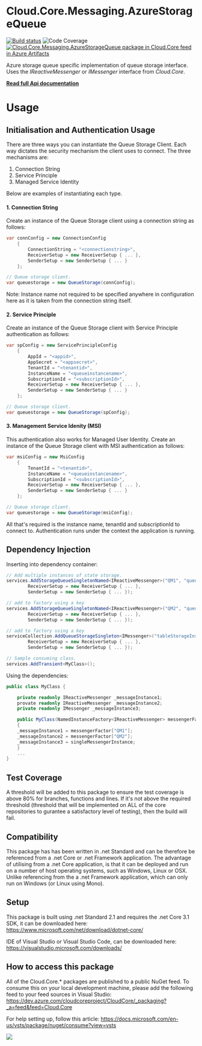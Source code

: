 # **Cloud.Core.Messaging.AzureStorageQueue** 
[![Build status](https://dev.azure.com/cloudcoreproject/CloudCore/_apis/build/status/Cloud.Core%20Packages/Cloud.Core.Messenging.AzureQueueStorage_Package)](https://dev.azure.com/cloudcoreproject/CloudCore/_build/latest?definitionId=20) 
![Code Coverage](https://cloud1core.blob.core.windows.net/codecoveragebadges/Cloud.Core.Messaging.AzureStorageQueue-LineCoverage.png) 
[![Cloud.Core.Messaging.AzureStorageQueue package in Cloud.Core feed in Azure Artifacts](https://feeds.dev.azure.com/cloudcoreproject/dfc5e3d0-a562-46fe-8070-7901ac8e64a0/_apis/public/Packaging/Feeds/8949198b-5c74-42af-9d30-e8c462acada6/Packages/590eaaba-691a-4488-accd-682c039c0553/Badge)](https://dev.azure.com/cloudcoreproject/CloudCore/_packaging?_a=package&feed=8949198b-5c74-42af-9d30-e8c462acada6&package=590eaaba-691a-4488-accd-682c039c0553&preferRelease=true)

<div id="description">

Azure storage queue specific implementation of queue storage interface.  Uses the _IReactiveMessenger_ or _IMessenger_ interface from _Cloud.Core_.

**[Read full Api documentation](https://cloud1core.blob.core.windows.net/docs/Cloud.Core.Messaging.AzureStorageQueue/api/index.html)**
</div>

# **Usage**

## **Initialisation and Authentication Usage**

There are three ways you can instantiate the Queue Storage Client.  Each way dictates the security mechanism the client uses to connect.  The three mechanisms are:

1. Connection String
2. Service Principle
3. Managed Service Identity

Below are examples of instantiating each type.

#### 1. Connection String
Create an instance of the Queue Storage client using a connection string as follows:

```csharp
var connConfig = new ConnectionConfig
    {
        ConnectionString = "<connectionstring>",
        ReceiverSetup = new ReceiverSetup { ... }, 
        SenderSetup = new SenderSetup { ... }
    };

// Queue storage client.
var queuestorage = new QueueStorage(connConfig);		
```
Note: Instance name not required to be specified anywhere in configuration here as it is taken from the connection string itself.

#### 2. Service Principle
Create an instance of the Queue Storage client with Service Principle authentication as follows:

```csharp
var spConfig = new ServicePrincipleConfig
    {
        AppId = "<appid>",
        AppSecret = "<appsecret>",
        TenantId = "<tenantid>",
        InstanceName = "<queueinstancename>",
        SubscriptionId = "<subscriptionId>",
        ReceiverSetup = new ReceiverSetup { ... }, 
        SenderSetup = new SenderSetup { ... }
    };

// Queue storage client.
var queuestorage = new QueueStorage(spConfig);	
```


#### 3. Management Service Idenity (MSI) 
This authentication also works for Managed User Identity.  Create an instance of the Queue Storage client with MSI authentication as follows:

```csharp
var msiConfig = new MsiConfig
    {
        TenantId = "<tenantid>",
        InstanceName = "<queueinstancename>",
        SubscriptionId = "<subscriptionId>",
        ReceiverSetup = new ReceiverSetup { ... }, 
        SenderSetup = new SenderSetup { ... }
    };

// Queue storage client.
var queuestorage = new QueueStorage(msiConfig);	
```

All that's required is the instance name, tenantId and subscriptionId to connect to.  Authentication runs under the context the application is running.

## Dependency Injection

Inserting into dependency container:

```csharp
// Add multiple instances of state storage.
services.AddStorageQueueSingletonNamed<IReactiveMessenger>("QM1", "queueStorageInstanceName", "tenantId", "subscriptionId",
        ReceiverSetup = new ReceiverSetup { ... }, 
        SenderSetup = new SenderSetup { ... }); 

// add to factory using a key
services.AddStorageQueueSingletonNamed<IReactiveMessenger>("QM2", "queueStorageInstanceName2", "tenantId", "subscriptionId",
        ReceiverSetup = new ReceiverSetup { ... }, 
        SenderSetup = new SenderSetup { ... }); 

// add to factory using a key
serviceCollection.AddQueueStorageSingleton<IMessenger>("tableStorageInstance3", "tenantId", "subscriptionId",
        ReceiverSetup = new ReceiverSetup { ... }, 
        SenderSetup = new SenderSetup { ... }); 

// Sample consuming class.
services.AddTransient<MyClass>();
```

Using the dependencies:

```csharp
public class MyClass {

    private readonly IReactiveMessenger _messageInstance1;
    provate readonly IReactiveMessenger _messageInstance2;
    private readonly IMessenger _messageInstance3;

    public MyClass(NamedInstanceFactory<IReactiveMessenger> messengerFactor, IMessenger singleMessengerInstance) 
    {	
	_messageInstance1 = messengerFactor["QM1"];
	_messageInstance2 = messengerFactor["QM2"];
	_messageInstance3 = singleMessengerInstance;
    }	
    ...
}
```



## Test Coverage
A threshold will be added to this package to ensure the test coverage is above 80% for branches, functions and lines.  If it's not above the required threshold 
(threshold that will be implemented on ALL of the core repositories to gurantee a satisfactory level of testing), then the build will fail.

## Compatibility
This package has has been written in .net Standard and can be therefore be referenced from a .net Core or .net Framework application. The advantage of utilising from a .net Core application, 
is that it can be deployed and run on a number of host operating systems, such as Windows, Linux or OSX.  Unlike referencing from the a .net Framework application, which can only run on 
Windows (or Linux using Mono).
 
## Setup
This package is built using .net Standard 2.1 and requires the .net Core 3.1 SDK, it can be downloaded here: 
https://www.microsoft.com/net/download/dotnet-core/

IDE of Visual Studio or Visual Studio Code, can be downloaded here:
https://visualstudio.microsoft.com/downloads/

## How to access this package
All of the Cloud.Core.* packages are published to a public NuGet feed.  To consume this on your local development machine, please add the following feed to your feed sources in Visual Studio:
https://dev.azure.com/cloudcoreproject/CloudCore/_packaging?_a=feed&feed=Cloud.Core
 
For help setting up, follow this article: https://docs.microsoft.com/en-us/vsts/package/nuget/consume?view=vsts


<a href="https://dev.azure.com/cloudcoreproject/CloudCore" target="_blank">
<img src="https://cloud1core.blob.core.windows.net/icons/cloud_core_small.PNG" />
</a>